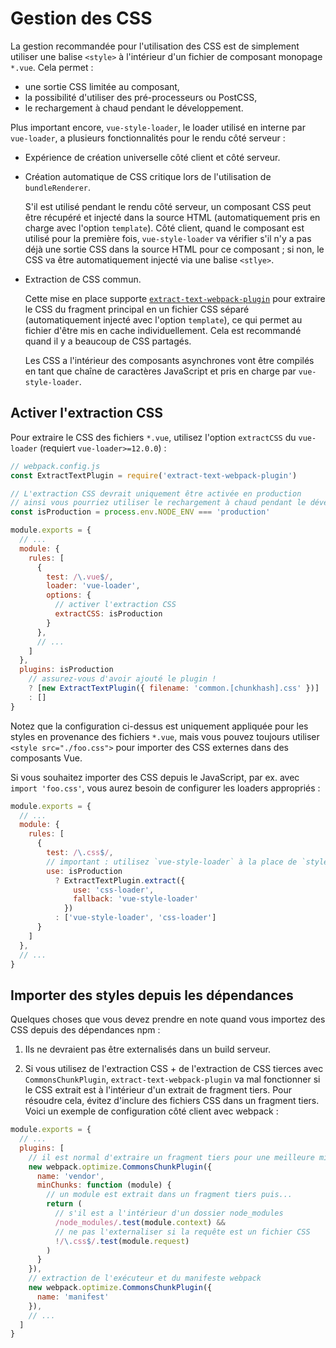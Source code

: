 # Gestion des CSS

La gestion recommandée pour l'utilisation des CSS est de simplement utiliser une balise `<style>` à l'intérieur d'un fichier de composant monopage `*.vue`. Cela permet :

- une sortie CSS limitée au composant,
- la possibilité d'utiliser des pré-processeurs ou PostCSS,
- le rechargement à chaud pendant le développement.

Plus important encore, `vue-style-loader`, le loader utilisé en interne par `vue-loader`, a plusieurs fonctionnalités pour le rendu côté serveur :

- Expérience de création universelle côté client et côté serveur.

- Création automatique de CSS critique lors de l'utilisation de `bundleRenderer`.

  S'il est utilisé pendant le rendu côté serveur, un composant CSS peut être récupéré et injecté dans la source HTML (automatiquement pris en charge avec l'option `template`). Côté client, quand le composant est utilisé pour la première fois, `vue-style-loader` va vérifier s'il n'y a pas déjà une sortie CSS dans la source HTML pour ce composant ; si non, le CSS va être automatiquement injecté via une balise `<stlye>`.

- Extraction de CSS commun.

  Cette mise en place supporte [`extract-text-webpack-plugin`](https://github.com/webpack-contrib/extract-text-webpack-plugin) pour extraire le CSS du fragment principal en un fichier CSS séparé (automatiquement injecté avec l'option `template`), ce qui permet au fichier d'être mis en cache individuellement. Cela est recommandé quand il y a beaucoup de CSS partagés.

  Les CSS a l'intérieur des composants asynchrones vont être compilés en tant que chaîne de caractères JavaScript et pris en charge par `vue-style-loader`.

## Activer l'extraction CSS

Pour extraire le CSS des fichiers `*.vue`, utilisez l'option `extractCSS` du `vue-loader` (requiert `vue-loader>=12.0.0`) :

``` js
// webpack.config.js
const ExtractTextPlugin = require('extract-text-webpack-plugin')

// L'extraction CSS devrait uniquement être activée en production
// ainsi vous pourriez utiliser le rechargement à chaud pendant le développement.
const isProduction = process.env.NODE_ENV === 'production'

module.exports = {
  // ...
  module: {
    rules: [
      {
        test: /\.vue$/,
        loader: 'vue-loader',
        options: {
          // activer l'extraction CSS
          extractCSS: isProduction
        }
      },
      // ...
    ]
  },
  plugins: isProduction
    // assurez-vous d'avoir ajouté le plugin !
    ? [new ExtractTextPlugin({ filename: 'common.[chunkhash].css' })]
    : []
}
```

Notez que la configuration ci-dessus est uniquement appliquée pour les styles en provenance des fichiers `*.vue`, mais vous pouvez toujours utiliser `<style src="./foo.css">` pour importer des CSS externes dans des composants Vue.

Si vous souhaitez importer des CSS depuis le JavaScript, par ex. avec `import 'foo.css'`, vous aurez besoin de configurer les loaders appropriés :

``` js
module.exports = {
  // ...
  module: {
    rules: [
      {
        test: /\.css$/,
        // important : utilisez `vue-style-loader` à la place de `style-loader`
        use: isProduction
          ? ExtractTextPlugin.extract({
              use: 'css-loader',
              fallback: 'vue-style-loader'
            })
          : ['vue-style-loader', 'css-loader']
      }
    ]
  },
  // ...
}
```

## Importer des styles depuis les dépendances

Quelques choses que vous devez prendre en note quand vous importez des CSS depuis des dépendances npm :

1. Ils ne devraient pas être externalisés dans un build serveur.

2. Si vous utilisez de l'extraction CSS + de l'extraction de CSS tierces avec `CommonsChunkPlugin`, `extract-text-webpack-plugin` va mal fonctionner si le CSS extrait est à l'intérieur d'un extrait de fragment tiers. Pour résoudre cela, évitez d'inclure des fichiers CSS dans un fragment tiers. Voici un exemple de configuration côté client avec webpack :

  ``` js
  module.exports = {
    // ...
    plugins: [
      // il est normal d'extraire un fragment tiers pour une meilleure mise en cache.
      new webpack.optimize.CommonsChunkPlugin({
        name: 'vendor',
        minChunks: function (module) {
          // un module est extrait dans un fragment tiers puis...
          return (
            // s'il est a l'intérieur d'un dossier node_modules
            /node_modules/.test(module.context) &&
            // ne pas l'externaliser si la requête est un fichier CSS
            !/\.css$/.test(module.request)
          )
        }
      }),
      // extraction de l'exécuteur et du manifeste webpack
      new webpack.optimize.CommonsChunkPlugin({
        name: 'manifest'
      }),
      // ...
    ]
  }
  ```
